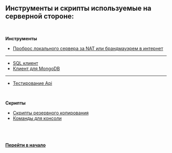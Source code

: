 ## Инструменты и скрипты используемые на серверной стороне:


<br />


**Инструменты**

* [Проброс локального сервера за NAT или брандмауэрем в интернет](https://ngrok.com/) 

---

* [SQL клиент](https://github.com/sqlectron/sqlectron-gui)
* [Клиент для MongoDB](http://3t.io/mongochef/)

---

* [Тестирование Api](https://www.getpostman.com/)


<br />


**Скрипты**

* [Скрипты резервного копирования](https://github.com/tsvetkovpro/backup-scripts)
* [Команды для консоли](./console.sh)


<br />
<br />


#### [Перейти в начало](https://github.com/tsvetkovpro/sources)